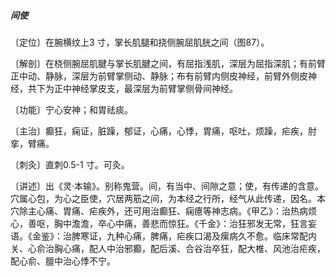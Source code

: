 ##### 间使

〔定位〕在腕横纹上3 寸，掌长肌腿和挠侧腕屈肌胱之间（图87）。

〔解剖〕在桡侧腕屈肌腱与掌长肌腱之间，有屈指浅肌，深层为屈指深肌；有前臂正中动、静脉，深层为前臂掌侧动、静脉；布有前臂内侧皮神经，前臂外侧皮神经，共下为正中神经掌皮支，最深层为前臂掌侧骨间神经。

〔功能〕宁心安神；和胃祛痰。

〔主治〕癫狂，痫证，脏躁，郁证，心痛，心悸，胃痛，呕吐，烦躁，疟疾，肘挛，臂痛。

〔刺灸〕直刺0.5-1 寸。可灸。

〔讲述〕出《灵·本输》。别称鬼营。间，有当中、间隙之意；使，有传递的含意。穴属心包，为心之臣使，穴居两筋之间，为本经之行所，经气从此传递，因名。本穴除主心痛、胃痛、疟疾外，还可用治癫狂、痫癔等神志病。《甲乙》：治热病烦心，善呕，胸中澹澹，卒心中痛，善悲而惊狂。《千金》：治狂邪发无常，狂言妄语。《金鉴》：治脾寒证，九种心痛，脾痛，疟疾口渴及瘰病久不愈。临床常配内关、心俞治胸心痛，配人中治邪癫，配后溪、合谷治卒狂，配大椎、风池治疟疾，配心俞、膻中治心悸不宁。
